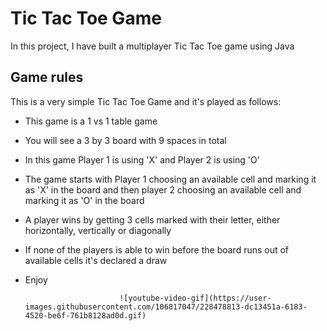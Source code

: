 # Tic Tac Toe Game

In this project, I have built a multiplayer Tic Tac Toe game using Java

## Game rules
This is a very simple Tic Tac Toe Game and it's played as follows:

- This game is a 1 vs 1 table game
- You will see a 3 by 3 board with 9 spaces in total
- In this game Player 1 is using 'X' and Player 2 is using 'O'
- The game starts with Player 1 choosing an available cell and marking it as 'X' in the board and then player 2 choosing an available cell and marking it as 'O' in the board
- A player wins by getting 3 cells marked with their letter, either horizontally, vertically or diagonally
- If none of the players is able to win before the board runs out of available cells it's declared a draw
- Enjoy

                           ![youtube-video-gif](https://user-images.githubusercontent.com/106817047/228478813-dc13451a-6183-4520-be6f-761b8128ad0d.gif)
